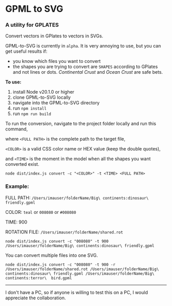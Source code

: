 # GPML to SVG
### A utility for GPLATES

Convert vectors in GPlates to vectors in SVGs.

GPML-to-SVG is currently in `alpha`. It is very annoying to use, but you can get useful results if:

- you know which files you want to convert
- the shapes you are trying to convert are `SHAPES` according to GPlates and not lines or dots. _Continental Crust_ and _Ocean Crust_ are safe bets.


**To use:**
1. install Node v20.1.0 or higher 
2. clone GPML-to-SVG locally
3. navigate into the GPML-to-SVG directory
4. run `npm install`
5. run `npm run build`


To run the conversion, navigate to the project folder locally and run this command, 

where  `<FULL PATH>` is the complete path to the target file, 

`<COLOR>` is a valid CSS color name or HEX value (keep the double quotes), 

and `<TIME>` is the moment in the model when all the shapes you want converted exist.

`node dist/index.js convert -c "<COLOR>" -t <TIME> <FULL PATH>`

### Example:
FULL PATH: `/Users/imauser/folderName/Big\ continents:dinosaur\ friendly.gpml`

COLOR: `teal` or `008080` or `#008080`

TIME: 900

ROTATION FILE: `/Users/imauser/folderName/shared.rot`

`node dist/index.js convert -c "008080" -t 900 /Users/imauser/folderName/Big\ continents:dinosaur\ friendly.gpml`

You can convert multiple files into one SVG.

`node dist/index.js convert -c "008080" -t 900 -r /Users/imauser/folderName/shared.rot /Users/imauser/folderName/Big\ continents:dinosaur\ friendly.gpml /Users/imauser/folderName/Big\ continents:terror\  bird.gpml`

-----------
I don't have a PC, so if anyone is willing to test this on a PC, I would appreciate the collaboration.